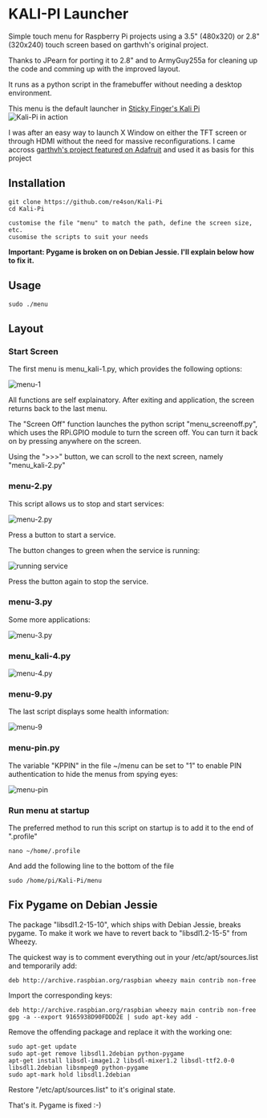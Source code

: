 # KALI-PI Launcher

Simple touch menu for Raspberry Pi projects using a 3.5" (480x320) or 2.8" (320x240) touch screen based on garthvh's original project.

Thanks to JPearn for porting it to 2.8" and to ArmyGuy255a for cleaning up the code and comming up with the improved layout.


It runs as a python script in the framebuffer without needing a desktop environment.

This menu is the default launcher in [Sticky Finger's Kali Pi](http://www.whitedome.com.au/kali-pi)
![Kali-Pi in action](http://whitedome.com.au/re4son/wp-content/uploads/2015/11/2015.11-Kali-Pi-Drone_small2.jpg)

I was after an easy way to launch X Window on either the TFT screen or through HDMI without the need for massive reconfigurations.
I came accross [garthvh's project featured on Adafruit](https://blog.adafruit.com/2015/05/08/simple-pitft-touchpi-menu-system-piday-raspberrypi-raspberry_pi/) and used it as basis for this project


## Installation

    git clone https://github.com/re4son/Kali-Pi
    cd Kali-Pi
    
    customise the file "menu" to match the path, define the screen size, etc.
    cusomise the scripts to suit your needs
    
**Important: Pygame is broken on on Debian Jessie. I'll explain below how to fix it.**


## Usage
	sudo ./menu
    
## Layout

### Start Screen

The first menu is menu_kali-1.py, which provides the following options:

![menu-1](https://whitedome.com.au/re4son/wp-content/uploads/2017/01/menu-1-1.png)

All functions are self explainatory.
After exiting and application, the screen returns back to the last menu.

The "Screen Off" function launches the python script "menu_screenoff.py", which uses the RPi.GPIO module to turn the screen off.
You can turn it back on by pressing anywhere on the screen.

Using the ">>>" button, we can scroll to the next screen, namely "menu_kali-2.py"

### menu-2.py

This script allows us to stop and start services:

![menu-2.py](https://whitedome.com.au/re4son/wp-content/uploads/2017/01/menu-2.png)

Press a button to start a service.

The button changes to green when the service is running:

![running service](https://whitedome.com.au/re4son/wp-content/uploads/2017/01/menu-2-on.png)

Press the button again to stop the service.


### menu-3.py

Some more applications:

![menu-3.py](https://whitedome.com.au/re4son/wp-content/uploads/2017/01/menu-3-1.png)


### menu_kali-4.py

![menu-4.py](https://whitedome.com.au/re4son/wp-content/uploads/2017/01/menu-4.png)

### menu-9.py
The last script displays some health information:

![menu-9](https://whitedome.com.au/re4son/wp-content/uploads/2017/01/menu-4.png)


### menu-pin.py
The variable "KPPIN" in the file ~/menu can be set to "1" to enable PIN authentication to hide the menus from spying eyes:

![menu-pin](https://whitedome.com.au/re4son/wp-content/uploads/2017/01/menu-pin.png)

### Run menu at startup

The preferred method to run this script on startup is to add it to the end of ".profile"

    nano ~/home/.profile

And add the following line to the bottom of the file

    sudo /home/pi/Kali-Pi/menu
    
## Fix Pygame on Debian Jessie
The package "libsdl1.2-15-10", which ships with Debian Jessie, breaks pygame.
To make it work we have to revert back to "libsdl1.2-15-5" from Wheezy.

The quickest way is to comment everything out in your /etc/apt/sources.list and temporarily add:

```
deb http://archive.raspbian.org/raspbian wheezy main contrib non-free
```


Import the corresponding keys:
```
deb http://archive.raspbian.org/raspbian wheezy main contrib non-free
gpg -a --export 9165938D90FDDD2E | sudo apt-key add -
```

Remove the offending package and replace it with the working one:
```
sudo apt-get update
sudo apt-get remove libsdl1.2debian python-pygame
apt-get install libsdl-image1.2 libsdl-mixer1.2 libsdl-ttf2.0-0 libsdl1.2debian libsmpeg0 python-pygame
sudo apt-mark hold libsdl1.2debian
```

Restore "/etc/apt/sources.list" to it's original state.

That's it. Pygame is fixed :-)

